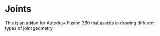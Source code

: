 # Joints
This is an addon for Autodesk Fusion 360 that assists in drawing different types of joint geometry.
